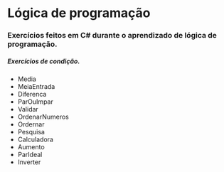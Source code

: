 # Lógica de programação

### Exercícios feitos em C# durante o aprendizado de lógica de programação.

##### Exercícios de condição.
- Media
- MeiaEntrada
- Diferenca
- ParOuImpar
- Validar
- OrdenarNumeros
- Ordernar
- Pesquisa
- Calculadora
- Aumento
- ParIdeal
- Inverter